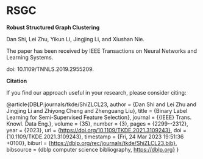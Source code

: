 # RSGC

**Robust Structured Graph Clustering**

Dan Shi, Lei Zhu, Yikun Li, Jingjing Li, and Xiushan Nie.

The paper has been received by IEEE Transactions on Neural Networks and Learning Systems. 

doi: 10.1109/TNNLS.2019.2955209. 

  
**Citation**

If you find our approach useful in your research, please consider citing:

@article{DBLP:journals/tkde/ShiZLCL23,
  author       = {Dan Shi and
                  Lei Zhu and
                  Jingjing Li and
                  Zhiyong Cheng and
                  Zhenguang Liu},
  title        = {Binary Label Learning for Semi-Supervised Feature Selection},
  journal      = {{IEEE} Trans. Knowl. Data Eng.},
  volume       = {35},
  number       = {3},
  pages        = {2299--2312},
  year         = {2023},
  url          = {https://doi.org/10.1109/TKDE.2021.3109243},
  doi          = {10.1109/TKDE.2021.3109243},
  timestamp    = {Fri, 24 Mar 2023 19:51:36 +0100},
  biburl       = {https://dblp.org/rec/journals/tkde/ShiZLCL23.bib},
  bibsource    = {dblp computer science bibliography, https://dblp.org}
}



